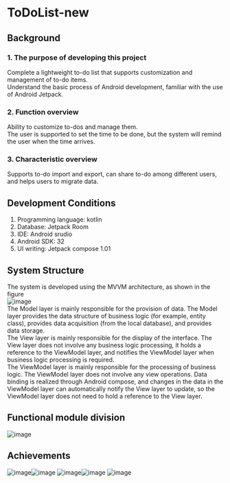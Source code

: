 # ToDoList-new  
## Background  
### 1. The purpose of developing this project  
Complete a lightweight to-do list that supports customization and management of to-do items.  
Understand the basic process of Android development, familiar with the use of Android Jetpack.  
### 2. Function overview  
Ability to customize to-dos and manage them.  
The user is supported to set the time to be done, but the system will remind the user when the time arrives.  
### 3. Characteristic overview  
Supports to-do import and export, can share to-do among different users, and helps users to migrate data.  
## Development Conditions  
1. Programming language: kotlin  
2. Database: Jetpack Room  
3. IDE: Android srudio  
4. Android SDK: 32  
5. UI writing: Jetpack compose 1.01  
## System Structure
The system is developed using the MVVM architecture, as shown in the figure  
![image](https://user-images.githubusercontent.com/66411810/210151930-2c3bdd42-c401-486d-92c9-bf7a1e3db6f2.png)  
The Model layer is mainly responsible for the provision of data. The Model layer provides the data structure of business logic (for example, entity class), provides data acquisition (from the local database), and provides data storage.  
The View layer is mainly responsible for the display of the interface. The View layer does not involve any business logic processing, it holds a reference to the ViewModel layer, and notifies the ViewModel layer when business logic processing is required.  
The ViewModel layer is mainly responsible for the processing of business logic. The ViewModel layer does not involve any view operations. Data binding is realized through Android compose, and changes in the data in the ViewModel layer can automatically notify the View layer to update, so the ViewModel layer does not need to hold a reference to the View layer.  
## Functional module division
![image](https://user-images.githubusercontent.com/66411810/210152011-021c01e9-b50a-48f3-913e-7b884deaa47e.png)
## Achievements  
![image](https://user-images.githubusercontent.com/66411810/210152052-0f8a07ae-2259-403a-a666-3c7013106131.png)![image](https://user-images.githubusercontent.com/66411810/210152056-10d12884-74db-4484-9230-a64b2a6d3960.png)
![image](https://user-images.githubusercontent.com/66411810/210152060-3312c2b5-d223-4964-bf0d-4214734faa2c.png)![image](https://user-images.githubusercontent.com/66411810/210152063-11bcb0db-4e4f-4f97-a7de-8940d27b0574.png)
![image](https://user-images.githubusercontent.com/66411810/210152069-dcec6917-f180-4518-b249-0cb80266bbae.png)

